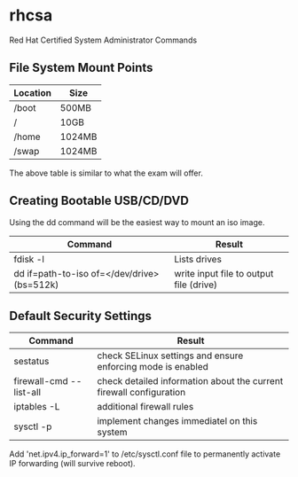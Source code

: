 # rhcsa
Red Hat Certified System Administrator Commands

## File System Mount Points

|  Location  |  Size  |
| ---------- | ------ |
| /boot      | 500MB  |
| /          | 10GB   |
| /home      | 1024MB |
| /swap      | 1024MB |

The above table is similar to what the exam will offer.

## Creating Bootable USB/CD/DVD

Using the dd command will be the easiest way to mount an iso image.


|  Command   |  Result  |
| ---------- | ------                                  |
| fdisk -l   | Lists drives                            |
| dd if=path-to-iso of=</dev/drive> (bs=512k)          | write input file to output file (drive)                     |

## Default Security Settings

|  Command   |  Result  |
| ---------- | ------                                  |
| sestatus   | check SELinux settings and ensure enforcing mode is enabled                            |
| firewall-cmd --list-all   | check detailed information about the current firewall configuration |
| iptables -L   | additional firewall rules |
|  sysctl -p   | implement changes immediatel on this system |

Add 'net.ipv4.ip_forward=1' to /etc/sysctl.conf file to permanently activate IP forwarding (will survive reboot).


